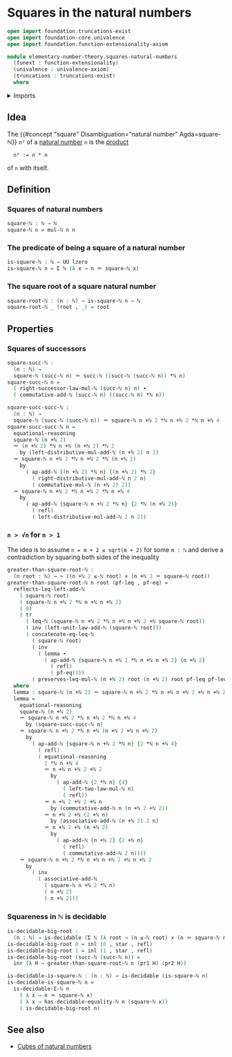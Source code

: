 # Squares in the natural numbers

```agda
open import foundation.truncations-exist
open import foundation-core.univalence
open import foundation.function-extensionality-axiom

module elementary-number-theory.squares-natural-numbers
  (funext : function-extensionality)
  (univalence : univalence-axiom)
  (truncations : truncations-exist)
  where
```

<details><summary>Imports</summary>

```agda
open import elementary-number-theory.addition-natural-numbers
open import elementary-number-theory.decidable-types funext univalence truncations
open import elementary-number-theory.equality-natural-numbers funext univalence truncations
open import elementary-number-theory.inequality-natural-numbers funext univalence truncations
open import elementary-number-theory.multiplication-natural-numbers
open import elementary-number-theory.natural-numbers

open import foundation.coproduct-types funext univalence truncations
open import foundation.decidable-types funext univalence truncations
open import foundation.dependent-pair-types
open import foundation.identity-types funext
open import foundation.negation funext
open import foundation.unit-type
open import foundation.universe-levels

open import foundation-core.cartesian-product-types
open import foundation-core.transport-along-identifications
```

</details>

## Idea

The {{#concept "square" Disambiguation="natural number" Agda=square-ℕ}} `n²` of
a [natural number](elementary-number-theory.natural-numbers.md) `n` is the
[product](elementary-number-theory.multiplication-natural-numbers.md)

```text
  n² := n * n
```

of `n` with itself.

## Definition

### Squares of natural numbers

```agda
square-ℕ : ℕ → ℕ
square-ℕ n = mul-ℕ n n
```

### The predicate of being a square of a natural number

```agda
is-square-ℕ : ℕ → UU lzero
is-square-ℕ n = Σ ℕ (λ x → n ＝ square-ℕ x)
```

### The square root of a square natural number

```agda
square-root-ℕ : (n : ℕ) → is-square-ℕ n → ℕ
square-root-ℕ _ (root , _) = root
```

## Properties

### Squares of successors

```agda
square-succ-ℕ :
  (n : ℕ) →
  square-ℕ (succ-ℕ n) ＝ succ-ℕ ((succ-ℕ (succ-ℕ n)) *ℕ n)
square-succ-ℕ n =
  ( right-successor-law-mul-ℕ (succ-ℕ n) n) ∙
  ( commutative-add-ℕ (succ-ℕ n) ((succ-ℕ n) *ℕ n))

square-succ-succ-ℕ :
  (n : ℕ) →
  square-ℕ (succ-ℕ (succ-ℕ n)) ＝ square-ℕ n +ℕ 2 *ℕ n +ℕ 2 *ℕ n +ℕ 4
square-succ-succ-ℕ n =
  equational-reasoning
  square-ℕ (n +ℕ 2)
  ＝ (n +ℕ 2) *ℕ n +ℕ (n +ℕ 2) *ℕ 2
    by (left-distributive-mul-add-ℕ (n +ℕ 2) n 2)
  ＝ square-ℕ n +ℕ 2 *ℕ n +ℕ 2 *ℕ (n +ℕ 2)
    by
      ( ap-add-ℕ {(n +ℕ 2) *ℕ n} {(n +ℕ 2) *ℕ 2}
        ( right-distributive-mul-add-ℕ n 2 n)
        ( commutative-mul-ℕ (n +ℕ 2) 2))
  ＝ square-ℕ n +ℕ 2 *ℕ n +ℕ 2 *ℕ n +ℕ 4
    by
      ( ap-add-ℕ {square-ℕ n +ℕ 2 *ℕ n} {2 *ℕ (n +ℕ 2)}
        ( refl)
        ( left-distributive-mul-add-ℕ 2 n 2))
```

### `n > √n` for `n > 1`

The idea is to assume `n = m + 2 ≤ sqrt(m + 2)` for some `m : ℕ` and derive a
contradiction by squaring both sides of the inequality

```agda
greater-than-square-root-ℕ :
  (n root : ℕ) → ¬ ((n +ℕ 2 ≤-ℕ root) × (n +ℕ 2 ＝ square-ℕ root))
greater-than-square-root-ℕ n root (pf-leq , pf-eq) =
  reflects-leq-left-add-ℕ
    ( square-ℕ root)
    ( square-ℕ n +ℕ 2 *ℕ n +ℕ n +ℕ 2)
    ( 0)
    ( tr
      ( leq-ℕ (square-ℕ n +ℕ 2 *ℕ n +ℕ n +ℕ 2 +ℕ square-ℕ root))
      ( inv (left-unit-law-add-ℕ (square-ℕ root)))
      ( concatenate-eq-leq-ℕ
        ( square-ℕ root)
        ( inv
          ( lemma ∙
            ( ap-add-ℕ {square-ℕ n +ℕ 2 *ℕ n +ℕ n +ℕ 2} {n +ℕ 2}
              ( refl)
              ( pf-eq))))
        ( preserves-leq-mul-ℕ (n +ℕ 2) root (n +ℕ 2) root pf-leq pf-leq)))
  where
  lemma : square-ℕ (n +ℕ 2) ＝ square-ℕ n +ℕ 2 *ℕ n +ℕ n +ℕ 2 +ℕ n +ℕ 2
  lemma =
    equational-reasoning
    square-ℕ (n +ℕ 2)
    ＝ square-ℕ n +ℕ 2 *ℕ n +ℕ 2 *ℕ n +ℕ 4
      by (square-succ-succ-ℕ n)
    ＝ square-ℕ n +ℕ 2 *ℕ n +ℕ (n +ℕ 2 +ℕ n +ℕ 2)
      by
        ( ap-add-ℕ {square-ℕ n +ℕ 2 *ℕ n} {2 *ℕ n +ℕ 4}
          ( refl)
          ( equational-reasoning
            2 *ℕ n +ℕ 4
            ＝ n +ℕ n +ℕ 2 +ℕ 2
              by
                ( ap-add-ℕ {2 *ℕ n} {4}
                  ( left-two-law-mul-ℕ n)
                  ( refl))
            ＝ n +ℕ 2 +ℕ 2 +ℕ n
              by (commutative-add-ℕ n (n +ℕ 2 +ℕ 2))
            ＝ n +ℕ 2 +ℕ (2 +ℕ n)
              by (associative-add-ℕ (n +ℕ 2) 2 n)
            ＝ n +ℕ 2 +ℕ (n +ℕ 2)
              by
                ( ap-add-ℕ {n +ℕ 2} {2 +ℕ n}
                  ( refl)
                  ( commutative-add-ℕ 2 n))))
    ＝ square-ℕ n +ℕ 2 *ℕ n +ℕ n +ℕ 2 +ℕ n +ℕ 2
      by
        ( inv
          ( associative-add-ℕ
            ( square-ℕ n +ℕ 2 *ℕ n)
            ( n +ℕ 2)
            ( n +ℕ 2)))
```

### Squareness in ℕ is decidable

```agda
is-decidable-big-root :
  (n : ℕ) → is-decidable (Σ ℕ (λ root → (n ≤-ℕ root) × (n ＝ square-ℕ root)))
is-decidable-big-root 0 = inl (0 , star , refl)
is-decidable-big-root 1 = inl (1 , star , refl)
is-decidable-big-root (succ-ℕ (succ-ℕ n)) =
  inr (λ H → greater-than-square-root-ℕ n (pr1 H) (pr2 H))

is-decidable-is-square-ℕ : (n : ℕ) → is-decidable (is-square-ℕ n)
is-decidable-is-square-ℕ n =
  is-decidable-Σ-ℕ n
    ( λ x → n ＝ square-ℕ x)
    ( λ x → has-decidable-equality-ℕ n (square-ℕ x))
    ( is-decidable-big-root n)
```

## See also

- [Cubes of natural numbers](elementary-number-theory.cubes-natural-numbers.md)
